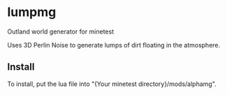 # lumpmg
Outland world generator for minetest

Uses 3D Perlin Noise to generate lumps of dirt floating in the atmosphere.

## Install
To install, put the lua file into "{Your minetest directory}/mods/alphamg".
